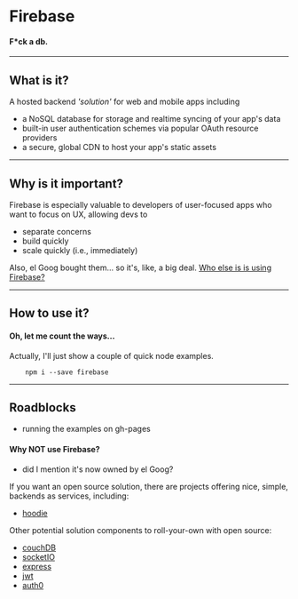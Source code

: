 # Firebase
#### F*ck a db.

-----
## What is it?

A hosted backend *'solution'* for web and mobile apps including
- a NoSQL database for storage and realtime syncing of your app's
      data
- built-in user authentication schemes via popular OAuth resource providers
- a secure, global CDN to host your app's static assets

-----
## Why is it important?

Firebase is especially valuable to developers of user-focused apps who want to
focus on UX, allowing devs to

- separate concerns
- build quickly
- scale quickly (i.e., immediately) 

Also, el Goog bought them... so it's, like, a big deal. [Who else is is using Firebase?](https://www.firebase.com/customers/)

-----
## How to use it?

#### Oh, let me count the ways...

Actually, I'll just show a couple of quick node examples.

```
    npm i --save firebase
```


-----
## Roadblocks

- running the examples on gh-pages

#### Why NOT use Firebase?

- did I mention it's now owned by el Goog?

If you want an open source solution, there are projects offering nice, simple,
backends as services, including:

- [hoodie](hood.ie)

Other potential solution components to roll-your-own with open source:

- [couchDB](couchdb.apache.org)
- [socketIO](socket.io)
- [express](expressjs.com)
- [jwt](jwt.io)
- [auth0](auth0.com)
